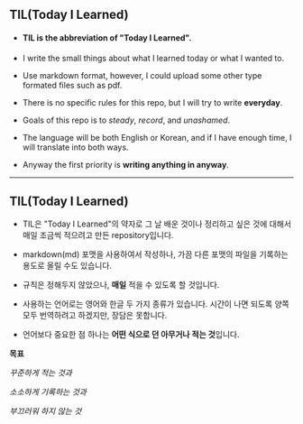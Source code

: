 ## TIL(Today I Learned)

* #### TIL is the abbreviation of "Today I Learned".

* I write the small things about what I learned today or what I wanted to.

* Use markdown format, however, I could upload some other type formated files such as pdf.

* There is no specific rules for this repo, but I will try to write **everyday**.

* Goals of this repo is to *steady*, *record*, and *unashamed*.

* The language will be both English or Korean, and if I have enough time, I will translate into both ways.

* Anyway the first priority is **writing anything in anyway**.

---
## TIL(Today I Learned)

* TIL은 "Today I Learned"의 약자로 그 날 배운 것이나 정리하고 싶은 것에 대해서 매일 조금씩 적으려고 만든 repository입니다.

* markdown(md) 포맷을 사용하여서 작성하나, 가끔 다른 포맷의 파일을 기록하는 용도로 올릴 수도 있습니다.

* 규칙은 정해두지 않았으나, **매일** 적을 수 있도록 할 것입니다.

* 사용하는 언어로는 영어와 한글 두 가지 종류가 있습니다. 시간이 나면 되도록 양쪽 모두 번역하려고 하겠지만, 장담은 못합니다.

* 언어보다 중요한 점 하나는 **어떤 식으로 던 아무거나 적는 것**입니다.


__목표__

*꾸준하게 적는 것과*

*소소하게 기록하는 것과*

*부끄러워 하지 않는 것*
